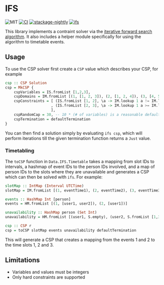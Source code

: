 # IFS

![MIT](https://img.shields.io/github/license/fpclass/ifs)
[![CI](https://github.com/fpclass/ifs/actions/workflows/haskell.yaml/badge.svg)](https://github.com/fpclass/ifs/actions/workflows/haskell.yaml)
[![stackage-nightly](https://github.com/fpclass/ifs/actions/workflows/stackage-nightly.yaml/badge.svg)](https://github.com/fpclass/ifs/actions/workflows/stackage-nightly.yaml)
[![ifs](https://img.shields.io/hackage/v/ifs)](https://hackage.haskell.org/package/ifs)

This library implements a contraint solver via the [iterative forward search algorithm](https://muller.unitime.org/lscs04.pdf). It also includes a helper module specifically for using the algorithm to timetable events.

## Usage

To use the CSP solver first create a `CSP` value which describes your CSP, for example
```haskell
csp :: CSP Solution
csp = MkCSP {
    cspVariables = IS.fromList [1,2,3],
    cspDomains = IM.fromList [(1, [1, 2, 3]), (2, [1, 2, 4]), (3, [4, 5, 6])],
    cspConstraints = [ (IS.fromList [1, 2], \a -> IM.lookup 1 a != IM.lookup 2 a)
                     , (IS.fromList [2, 3], \a -> IM.lookup 1 a >= IM.lookup 3 a)
                     ],
    cspRandomCap = 30, -- 10 * (# of variables) is a reasonable default
    cspTermination = defaultTermination
}
```

You can then find a solution simply by evaluating `ifs csp`, which will perform iterations till the given termination function returns a `Just` value.

### Timetabling

The `toCSP` function in `Data.IFS.Timetable` takes a mapping from slot IDs to intervals, a hashmap of event IDs to the person IDs involved, and a map of person IDs to the slots where they are unavailable and generates a CSP which can then be solved with `ifs`. For example:

```haskell
slotMap :: IntMap (Interval UTCTime)
slotMap = IM.fromList [(1, eventTime1), (2, eventTime2), (3, eventTime3)]

events :: HashMap Int [person]
events = HM.fromList [(1, [user1, user2]), (2, [user1])]

unavailability :: HashMap person (Set Int)
unavailability = HM.fromList [(user1, S.empty), (user2, S.fromList [1,3])]

csp :: CSP r
csp = toCSP slotMap events unavailability defaultTermination
```

This will generate a CSP that creates a mapping from the events 1 and 2 to the time slots 1, 2 and 3. 

## Limitations

- Variables and values must be integers
- Only hard constraints are supported
